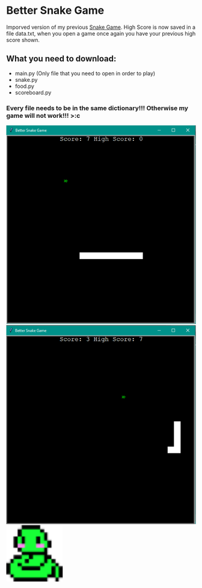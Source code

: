 # Better Snake Game
Imporved version of my previous [Snake Game](https://github.com/naboshi229/My_Basic_Programs/tree/main/Snake_Game). High Score is now saved in a file data.txt, when you open a game once again you have your previous high score shown.
## What you need to download:
- main.py (Only file that you need to open in order to play)
- snake.py
- food.py
- scoreboard.py
### Every file needs to be in the same dictionary!!! Otherwise my game will not work!!! >:c
<img src ='better_snake_game_screenshot1.png' width='700'>
<img src ='better_snake_game_screenshot2.png' width='700'>
<img src ='cute_snake.png' width='150'>